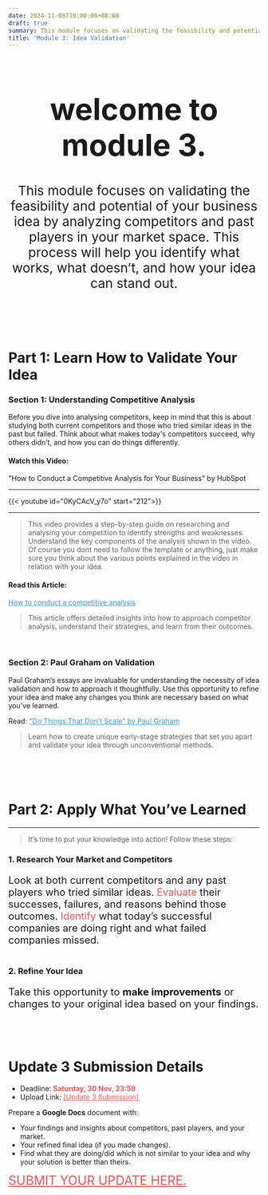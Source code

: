 ```yaml
---
date: 2024-11-08T10:00:00+08:00
draft: true
summary: This module focuses on validating the feasibility and potential of your business idea by analyzing competitors and past players in your market space.
title: 'Module 3: Idea Validation'
---
```



<div style="text-align: center;">
<h1 style="font-size:60px">welcome to module 3.</h1>
<p style="font-size:26px">This module focuses on validating the feasibility and potential of your business idea by analyzing competitors and past players in your market space. This process will help you identify what works, what doesn’t, and how your idea can stand out.</p>
</div><br><br><br>


# Part 1: Learn How to Validate Your Idea

### Section 1: Understanding Competitive Analysis  

Before you dive into analysing competitors, keep in mind that this is about studying both current competitors and those who tried similar ideas in the past but failed. Think about what makes today's competitors succeed, why others didn’t, and how you can do things differently.

#### Watch this Video:  

"How to Conduct a Competitive Analysis for Your Business" by HubSpot  

---

{{< youtube id="0KyCAcV_y7o" start="212">}}

---

>This video provides a step-by-step guide on researching and analysing your competition to identify strengths and weaknesses. Understand the key components of the analysis shown in the video. Of course you dont need to follow the template or anything, just make sure you think about the various points explained in the video in relation with your idea.  

#### Read this Article:  

<a style="color:#3498db" href="https://www.bdc.ca/en/articles-tools/marketing-sales-export/marketing/how-evaluate-competition">How to conduct a competitive analysis</a>
>This article offers detailed insights into how to approach competitor analysis, understand their strategies, and learn from their outcomes.  

<br>

### Section 2: Paul Graham on Validation  

Paul Graham’s essays are invaluable for understanding the necessity of idea validation and how to approach it thoughtfully. Use this opportunity to refine your idea and make any changes you think are necessary based on what you’ve learned.

Read: <a style="color:#3498db" href="https://paulgraham.com/ds.html">"Do Things That Don’t Scale" by Paul Graham  </a>
>Learn how to create unique early-stage strategies that set you apart and validate your idea through unconventional methods.  

<br><br><br>

# Part 2: Apply What You’ve Learned

---

>It’s time to put your knowledge into action! Follow these steps:

### 1. Research Your Market and Competitors  

<div style="font-size:20px; margin-bottom:40px">

Look at both current competitors and any past players who tried similar ideas. <span style="color:#F05555;">Evaluate</span> their successes, failures, and reasons behind those outcomes. <span style="color:#F05555;"> Identify</span> what today’s successful companies are doing right and what failed companies missed.

</div>

### 2. Refine Your Idea  

<div style="font-size:20px; margin-bottom:40px">

Take this opportunity to <b>make improvements</b> or changes to your original idea based on your findings.

</div>

<br>

# Update 3 Submission Details

- Deadline: <span style="color:#F05555;">**Saturday, 30 Nov, 23:59**</a>
- Upload Link: <a href="https://forms.gle/tz8KLRP44dq5AJqv5" style="color:#F05555;">[Update 3 Submission]</a>

Prepare a <b>Google Docs</b> document with:
- Your findings and insights about competitors, past players, and your market.
- Your refined final idea (if you made changes).
- Find what they are doing/did which is not similar to your idea and why your solution is better than theirs.

<a style="color:#F05555;; font-size:25px;" href="https://forms.gle/tz8KLRP44dq5AJqv5">SUBMIT YOUR UPDATE HERE.</a>




